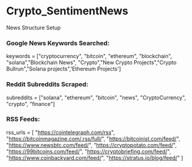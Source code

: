 # Crypto_SentimentNews



News Structure Setup 


### Google News Keywords Searched: 
keywords = ["cryptocurrency", "bitcoin", "ethereum", "blockchain", "solana","Blockchain News", "Crypto","New Crypto Projects","Crypto Bullrun","Solana projects",'Ethereum Projects']

### Reddit Subreddits Scraped: 
subreddits = ["solana", "ethereum", "bitcoin", "news", "CryptoCurrency", "crypto", "finance"]


### RSS Feeds:
rss_urls = [
    "https://cointelegraph.com/rss",
    "https://bitcoinmagazine.com/.rss/full/",
    "https://bitcoinist.com/feed/",
    "https://www.newsbtc.com/feed/",
    "https://cryptopotato.com/feed/",
    "https://99bitcoins.com/feed/",
    "https://cryptobriefing.com/feed/",
    "https://www.coinbackyard.com/feed/",
    "https://stratus.io/blog/feed/"
]

